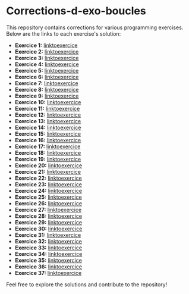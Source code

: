 # Corrections-d-exo-boucles

This repository contains corrections for various programming exercises. Below are the links to each exercise's solution:

- **Exercice 1:** [linktoexercice](./exer1algo.txt)
- **Exercice 2:** [linktoexercice](./exer2algo.txt)
- **Exercice 3:** [linktoexercice](./exer3algo.txt)
- **Exercice 4:** [linktoexercice](./exer4algo.txt)
- **Exercice 5:** [linktoexercice](./exer5algo.txt)
- **Exercice 6:** [linktoexercice](./exer6algo.txt)
- **Exercice 7:** [linktoexercice](./exer7algo.txt)
- **Exercice 8:** [linktoexercice](./exer8algo.txt)
- **Exercice 9:** [linktoexercice](./exer9algo.txt)
- **Exercice 10:** [linktoexercice](./exer10algo.txt)
- **Exercice 11:** [linktoexercice](./exer11algo.txt)
- **Exercice 12:** [linktoexercice](./exer12algo.txt)
- **Exercice 13:** [linktoexercice](./exer13algo.txt)
- **Exercice 14:** [linktoexercice](./exer14algo.txt)
- **Exercice 15:** [linktoexercice](./exer15algo.txt)
- **Exercice 16:** [linktoexercice](./exer16algo.txt)
- **Exercice 17:** [linktoexercice](./exer17algo.txt)
- **Exercice 18:** [linktoexercice](./exer18algo.txt)
- **Exercice 19:** [linktoexercice](./exer19algo.txt)
- **Exercice 20:** [linktoexercice](./exer20algo.txt)
- **Exercice 21:** [linktoexercice](./exer21algo.txt)
- **Exercice 22:** [linktoexercice](./exer22algo.txt)
- **Exercice 23:** [linktoexercice](./exer23algo.txt)
- **Exercice 24:** [linktoexercice](./exer24algo.txt)
- **Exercice 25:** [linktoexercice](./exer25algo.txt)
- **Exercice 26:** [linktoexercice](./exer26algo.txt)
- **Exercice 27:** [linktoexercice](./exer27algo.txt)
- **Exercice 28:** [linktoexercice](./exer28algo.txt)
- **Exercice 29:** [linktoexercice](./exer29algo.txt)
- **Exercice 30:** [linktoexercice](./exer30algo.txt)
- **Exercice 31:** [linktoexercice](./exer31algo.txt)
- **Exercice 32:** [linktoexercice](./exer32algo.txt)
- **Exercice 33:** [linktoexercice](./exer33algo.txt)
- **Exercice 34:** [linktoexercice](./exer34algo.txt)
- **Exercice 35:** [linktoexercice](./exer35algo.txt)
- **Exercice 36:** [linktoexercice](./exer36algo.txt)
- **Exercice 37:** [linktoexercice](./exer37algo.txt)

Feel free to explore the solutions and contribute to the repository!

